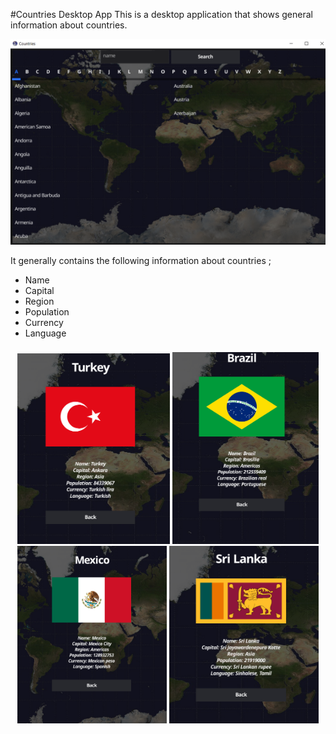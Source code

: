 
#Countries Desktop App
This is a desktop application that shows general information about countries.

![](.\assets/main.png)

It generally contains the following information about countries ;
  + Name     
  + Capital
  + Region 
  + Population
  + Currency
  + Language


<p align="center" style="padding: 8px">
<img alt="" src="./assets/turkey.png" width="50%">
<img alt="" src="./assets/brazil.png" width="48%">
<img alt="" src="./assets/mexico.png" width="49%" >
<img alt="" src="./assets/sri-lanka.png" width="49%">